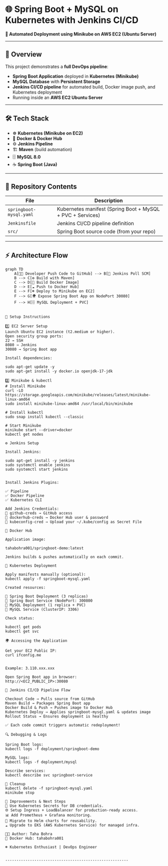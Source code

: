# 🌐 Spring Boot + MySQL on Kubernetes with Jenkins CI/CD
**🚀 Automated Deployment using Minikube on AWS EC2 (Ubuntu Server)**

---

## 📖 Overview
This project demonstrates a **full DevOps pipeline**:
- **Spring Boot Application** deployed in **Kubernetes (Minikube)**
- **MySQL Database** with **Persistent Storage**
- **Jenkins CI/CD pipeline** for automated build, Docker image push, and Kubernetes deployment
- Running inside an **AWS EC2 Ubuntu Server**

---

## 🛠️ Tech Stack
- ☸️ **Kubernetes (Minikube on EC2)**
- 🐳 **Docker & Docker Hub**
- ⚙️ **Jenkins Pipeline**
- 🏗️ **Maven** (build automation)
- 🗄️ **MySQL 8.0**
- ☕ **Spring Boot (Java)**

---

## 📂 Repository Contents
| File | Description |
|------|-------------|
| `springboot-mysql.yaml` | Kubernetes manifest (Spring Boot + MySQL + PVC + Services) |
| `Jenkinsfile` | Jenkins CI/CD pipeline definition |
| `src/` | Spring Boot source code (from your repo) |

---

## ⚡ Architecture Flow
```mermaid
graph TD
    A[👨‍💻 Developer Push Code to GitHub] --> B[🔄 Jenkins Poll SCM]
    B --> C[⚙️ Build with Maven]
    C --> D[🐳 Build Docker Image]
    D --> E[☁️ Push to Docker Hub]
    E --> F[☸️ Deploy to Minikube on EC2]
    F --> G[🌍 Expose Spring Boot App on NodePort 30080]
    F --> H[🗄️ MySQL Deployment + PVC]


🚀 Setup Instructions

1️⃣ EC2 Server Setup
Launch Ubuntu EC2 instance (t2.medium or higher).
Open security group ports:
22 → SSH
8080 → Jenkins
30080 → Spring Boot app

Install dependencies:

sudo apt-get update -y
sudo apt-get install -y docker.io openjdk-17-jdk

2️⃣ Minikube & kubectl
# Install Minikube
curl -LO https://storage.googleapis.com/minikube/releases/latest/minikube-linux-amd64
sudo install minikube-linux-amd64 /usr/local/bin/minikube

# Install kubectl
sudo snap install kubectl --classic

# Start Minikube
minikube start --driver=docker
kubectl get nodes

⚙️ Jenkins Setup

Install Jenkins:

sudo apt-get install -y jenkins
sudo systemctl enable jenkins
sudo systemctl start jenkins


Install Jenkins Plugins:

✅ Pipeline
✅ Docker Pipeline
✅ Kubernetes CLI

Add Jenkins Credentials:
🔑 github-creds → GitHub access
🔑 dockerhub-creds → Docker Hub user & password
🔑 kubeconfig-cred → Upload your ~/.kube/config as Secret File

🐳 Docker Hub

Application image:

tahabohra001/springboot-demo:latest

Jenkins builds & pushes automatically on each commit.

📜 Kubernetes Deployment

Apply manifests manually (optional):
kubectl apply -f springboot-mysql.yaml

Created resources:

🌱 Spring Boot Deployment (3 replicas)
🌱 Spring Boot Service (NodePort: 300800
🌱 MySQL Deployment (1 replica + PVC)
🌱 MySQL Service (ClusterIP: 3306)

Check status:

kubectl get pods
kubectl get svc

🌍 Accessing the Application

Get your EC2 Public IP:
curl ifconfig.me


Example: 3.110.xxx.xxx

Open Spring Boot app in browser:
http://<EC2_PUBLIC_IP>:30080

🔄 Jenkins CI/CD Pipeline Flow

Checkout Code → Pulls source from GitHub
Maven Build → Packages Spring Boot app
Docker Build & Push → Pushes image to Docker Hub
Kubernetes Deploy → Applies springboot-mysql.yaml & updates image
Rollout Status → Ensures deployment is healthy

✅ Each code commit triggers automatic redeployment!

🔍 Debugging & Logs

Spring Boot logs:
kubectl logs -f deployment/springboot-demo

MySQL logs:
kubectl logs -f deployment/mysql

Describe services:
kubectl describe svc springboot-service

🛑 Cleanup
kubectl delete -f springboot-mysql.yaml
minikube stop

🚧 Improvements & Next Steps
🔐 Use Kubernetes Secrets for DB credentials.
🌐 Setup Ingress + LoadBalancer for production-ready access.
📊 Add Prometheus + Grafana monitoring.
🧩 Migrate to Helm charts for reusability.
☁️ Upgrade to EKS (AWS Kubernetes Service) for managed infra.

👨‍💻 Author: Taha Bohra
🐳 Docker Hub: tahabohra001

☸️ Kubernetes Enthusiast | DevOps Engineer


-------------------------------------------------------